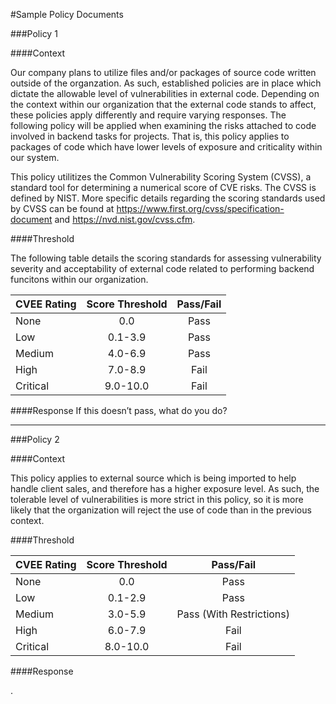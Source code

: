 #Sample Policy Documents

###Policy 1

####Context

Our company plans to utilize files and/or packages of source code written outside of the organzation. As such, established policies are in place which dictate the allowable level of vulnerabilities in external code. Depending on the context within our organization that the external code stands to affect, these policies apply differently and require varying responses. The following policy will be applied when examining the risks attached to code involved in backend tasks for projects. That is, this policy applies to packages of code which have lower levels of exposure and criticality within our system. 

This policy utilitizes the Common Vulnerability Scoring System (CVSS), a standard tool for determining a numerical score of CVE risks. The CVSS is defined by NIST. More specific details regarding the scoring standards used by CVSS can be found at https://www.first.org/cvss/specification-document and https://nvd.nist.gov/cvss.cfm.

####Threshold

The following table details the scoring standards for assessing vulnerability severity and acceptability of external code related to performing backend funcitons within our organization.

| CVEE Rating   | Score Threshold | Pass/Fail  |
| ------------- |:-------------:|:---------:|
| None      | 0.0      | Pass |
| Low       | 0.1-3.9  | Pass |
| Medium    | 4.0-6.9  | Pass |
| High      | 7.0-8.9  | Fail |
| Critical  | 9.0-10.0 | Fail |

####Response
If this doesn’t pass, what do you do? 

---

###Policy 2

####Context 

This policy applies to external source which is being imported to help handle client sales, and therefore has a higher exposure level. As such, the tolerable level of vulnerabilities is more strict in this policy, so it is more likely that the organization will reject the use of code than in the previous context. 

####Threshold

| CVEE Rating   | Score Threshold | Pass/Fail  |
| ------------- |:-------------:|:---------:|
| None      | 0.0      | Pass |
| Low       | 0.1-2.9  | Pass |
| Medium    | 3.0-5.9  | Pass (With Restrictions) |
| High      | 6.0-7.9  | Fail |
| Critical  | 8.0-10.0 | Fail |

####Response

.

